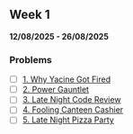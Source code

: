 ## Week 1

**12/08/2025 - 26/08/2025**

### Problems
- [ ] [1. Why Yacine Got Fired](./Questions/1.%20Why%20Yacine%20Got%20Fired/README.md)
- [ ] [2. Power Gauntlet](./Questions/2.%20Power%20Gauntlet/README.md)
- [ ] [3. Late Night Code Review](./Questions/3.%20Late%20Night%20Code%20Review/README.md)
- [ ] [4. Fooling Canteen Cashier](./Questions/4.%20Fooling%20Canteen%20Cashier/README.md)
- [ ] [5. Late Night Pizza Party](./Questions/5.%20Late%20Night%20Pizza%20Party/README.md)
